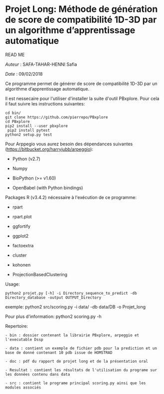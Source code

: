 # Projet Long: Méthode de génération de score de compatibilité 1D-3D par un algorithme d’apprentissage automatique

READ ME

*Auteur* : SAFA-TAHAR-HENNI Safia

*Date* : 09/02/2018


Ce programme permet de générer de score de compatibilité 1D-3D par un algorithme d’apprentissage automatique.


Il est nessecaire pour l'utiliser d'installer la suite d'outil PBxplore. Pour cela il faut suivre les instructions suivantes:
```{r, engine='bash',count_lines}
cd bin/
git clone https://github.com/pierrepo/PBxplore
cd PBxplore
pip2 install --user pbxplore
 pip2 install pytest
python2 setup.py test
```
Pour Arppegio vous aurez besoin des dépendances suivantes (https://bitbucket.org/harryjubb/arpeggio):

- Python (v2.7)

- Numpy

- BioPython (>= v1.60)

- OpenBabel (with Python bindings)


Packages R (v3.4.2) nécessaire à l'exécution de ce programme:

- rpart

- rpart.plot

- ggfortify

- ggplot2

- factoextra

- cluster

- kohonen

- ProjectionBasedClustering

Usage: 
```{r, engine='bash',count_lines}
python2 projet.py [-h] -i Directory_sequence_to_predict -db Directory_database -output OUTPUT_Directory
```


exemple: python2 src/scoring.py -i data/ -db data/DB -o Projet_long



Pour plus d'information:
	python2 scoring.py -h



Repertoire:

	- bin : dossier contenant la librairie PBxplore, arpeggio et l'executable Dssp
	
	- data : contient un exemple de fichier pdb pour la prediction et un base de donné contenant 10 pdb issue de HOMSTRAD
	
	- doc : pdf du rapport de projet long et de la présentation oral
	
	- Resultat : contient les résultats de l'utilisation du programe sur les données contenu dans data 
	
	- src : contient le programe principal scoring.py ainsi que les modules associés
